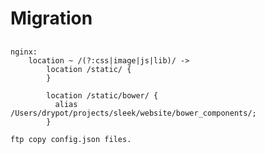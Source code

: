# Migration

##
    nginx:  
        location ~ /(?:css|image|js|lib)/ ->
            location /static/ {
            }

            location /static/bower/ {
              alias /Users/drypot/projects/sleek/website/bower_components/;
            }

    ftp copy config.json files.

